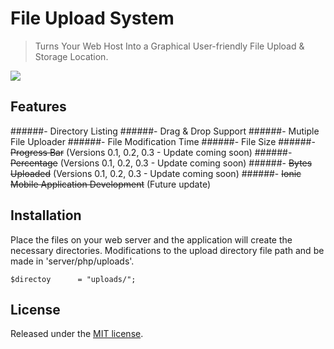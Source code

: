 # File Upload System
> Turns Your Web Host Into a Graphical User-friendly File Upload & Storage Location.

![](https://cloud.githubusercontent.com/assets/24397291/21464330/dda553f6-c971-11e6-86d9-4c5a0cf29f4f.png)


## Features
######- Directory Listing
######- Drag & Drop Support
######- Mutiple File Uploader
######- File Modification Time
######- File Size
######- ~~Progress Bar~~ (Versions 0.1, 0.2, 0.3 - Update coming soon) 
######- ~~Percentage~~ (Versions 0.1, 0.2, 0.3 - Update coming soon) 
######- ~~Bytes Uploaded~~ (Versions 0.1, 0.2, 0.3 - Update coming soon) 
######- ~~Ionic Mobile Application Development~~ (Future update) 


## Installation 
Place the files on your web server and the application will create the necessary directories. Modifications to the upload directory file path and be made in 'server/php/uploads'.

```
$directoy      = "uploads/";
```


## License 

Released under the [MIT license](https://opensource.org/licenses/MIT).
